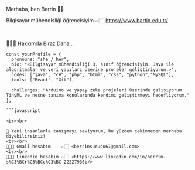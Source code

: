 Merhaba, ben Berrin 👋🏻
<br>

Bilgisayar mühendisliği öğrencisiyim 👉🏻 <https://www.bartin.edu.tr/>

<br>


💁🏻‍♀️ Hakkımda Biraz Daha...

```
const yourProfile = {
  pronouns: "she / her", 
  bio: "<Bilgisayar mühendisliği 3. sınıf öğrencisiyim. Java ile algoritmalar ve veri yapıları üzerine projeler geliştiriyorum.>", 
  codes: ["java", "c#", "php", "html", "css", "python","MySQL"], 
  tools: ["React", "Git"], 
 
  challenges: "Arduino ve yapay zeka projeleri üzerinde çalışıyorum. TinyML ve nesne tanıma konularında kendimi geliştirmeyi hedefliyorum."
};

```javascript

<br><br>

💖 Yeni insanlarla tanışmayı seviyorum, bu yüzden çekinmeden merhaba diyebilirsiniz!
<br><br>
👩🏻‍💻 Gmail hesabım    👉🏻 <berrinsurucu67@gmail.com>
<br><br>
👩🏻‍💻 Linkedin hesabım 👉🏻 <https://www.linkedin.com/in/berrin-s%C3%BCr%C3%BCc%C3%BC-22227930b/>
